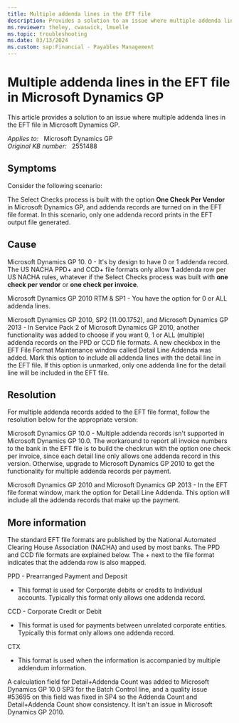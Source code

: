 ```yaml
---
title: Multiple addenda lines in the EFT file
description: Provides a solution to an issue where multiple addenda lines in the EFT file in Microsoft Dynamics GP.
ms.reviewer: theley, cwaswick, lmuelle
ms.topic: troubleshooting
ms.date: 03/13/2024
ms.custom: sap:Financial - Payables Management
---
```

# Multiple addenda lines in the EFT file in Microsoft Dynamics GP

This article provides a solution to an issue where multiple addenda lines in the EFT file in Microsoft Dynamics GP.

_Applies to:_ &nbsp; Microsoft Dynamics GP  
_Original KB number:_ &nbsp; 2551488

## Symptoms

Consider the following scenario:

The Select Checks process is built with the option **One Check Per Vendor** in Microsoft Dynamics GP, and addenda records are turned on in the EFT file format. In this scenario, only one addenda record prints in the EFT output file generated.

## Cause

Microsoft Dynamics GP 10. 0 - It's by design to have 0 or 1 addenda record. The US NACHA PPD+ and CCD+ file formats only allow **1** addenda row per US NACHA rules, whatever if the Select Checks process was built with **one check per vendor** or **one check per invoice**.

Microsoft Dynamics GP 2010 RTM & SP1 - You have the option for 0 or ALL addenda lines.

Microsoft Dynamics GP 2010, SP2 (11.00.1752), and Microsoft Dynamics GP 2013 - In Service Pack 2 of Microsoft Dynamics GP 2010, another functionality was added to choose if you want 0, 1 or ALL (multiple) addenda records on the PPD or CCD file formats. A new checkbox in the EFT File Format Maintenance window called Detail Line Addenda was added. Mark this option to include all addenda lines with the detail line in the EFT file. If this option is unmarked, only one addenda line for the detail line will be included in the EFT file.

## Resolution

For multiple addenda records added to the EFT file format, follow the resolution below for the appropriate version:

Microsoft Dynamics GP 10.0 - Multiple addenda records isn't supported in Microsoft Dynamics GP 10.0. The workaround to report all invoice numbers to the bank in the EFT file is to build the checkrun with the option one check per invoice, since each detail line only allows one addenda record in this version. Otherwise, upgrade to Microsoft Dynamics GP 2010 to get the functionality for multiple addenda records per payment.

Microsoft Dynamics GP 2010 and Microsoft Dynamics GP 2013 - In the EFT file format window, mark the option for Detail Line Addenda. This option will include all the addenda records that make up the payment.

## More information

The standard EFT file formats are published by the National Automated Clearing House Association (NACHA) and used by most banks. The PPD and CCD file formats are explained below. The + next to the file format indicates that the addenda row is also mapped.

PPD - Prearranged Payment and Deposit

- This format is used for Corporate debits or credits to Individual accounts. Typically this format only allows one addenda record.

CCD - Corporate Credit or Debit

- This format is used for payments between unrelated corporate entities. Typically this format only allows one addenda record.

CTX

- This format is used when the information is accompanied by multiple addendum information.

A calculation field for Detail+Addenda Count was added to Microsoft Dynamics GP 10.0 SP3 for the Batch Control line, and a quality issue #53695 on this field was fixed in SP4 so the Addenda Count and Detail+Addenda Count show consistency. It isn't an issue in Microsoft Dynamics GP 2010.
